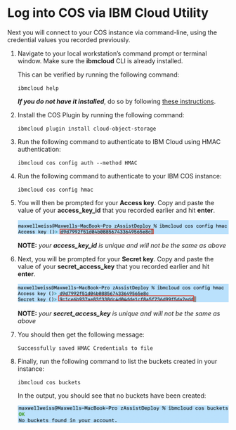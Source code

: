 # Log into COS via IBM Cloud Utility

Next you will connect to your COS instance via command-line, using the credential values you recorded previously.

1. Navigate to your local workstation’s command prompt or terminal window. Make sure the **ibmcloud** CLI is already installed.
   
    This can be verified by running the following command:

    ```
    ibmcloud help
    ```

    ***If you do not have it installed***, do so by following [these instructions](https://cloud.ibm.com/docs/cli?topic=cli-getting-started).

2. Install the COS Plugin by running the following command:
   
    ```
    ibmcloud plugin install cloud-object-storage
    ```

3. Run the following command to authenticate to IBM Cloud using HMAC authentication:
   
    ```
    ibmcloud cos config auth --method HMAC
    ```

4. Run the following command to authenticate to your IBM COS instance:
   
    ```
    ibmcloud cos config hmac
    ```
   
5. You will then be prompted for your **Access key**. Copy and paste the value of your **access_key_id** that you recorded earlier and hit **enter**. 
   
    ![](_attachments/zassist7.png)

    **NOTE:** *your **access_key_id** is unique and will not be the same as above*

6. Next, you will be prompted for your **Secret key**. Copy and paste the value of your **secret_access_key** that you recorded earlier and hit **enter**. 
   
    ![](_attachments/zassist8.png)

    **NOTE:** *your **secret_access_key** is unique and will not be the same as above*

7. You should then get the following message:
   
    ```
    Successfully saved HMAC Credentials to file
    ```

8. Finally, run the following command to list the buckets created in your instance:
   
    ```
    ibmcloud cos buckets
    ```

    In the output, you should see that no buckets have been created:

    ![](_attachments/zassist9.png)

